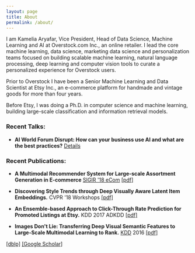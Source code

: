 ```yaml
---
layout: page
title: About
permalink: /about/
---
```


I am Kamelia Aryafar, Vice President, Head of Data Science, Machine Learning and AI at Overstock.com Inc., an online retailer. I lead the core machine learning, data science, marketing data science and personalization teams focused on building scalable machine learning, natural language processing, deep learning and computer vision tools to curate a personalized experience for Overstock users. 

Prior to Overstock I have been a Senior Machine Learning and Data Scientist at Etsy Inc., an e-commerce platform for handmade and vintage goods for more than four years.

Before Etsy, I was doing a Ph.D. in computer science and machine learning, building large-scale classification and information retrieval models. 

### Recent Talks:

- **AI World Forum Disrupt: How can your business use AI and what are the best practices?** [Details](https://www.worldforumdisrupt.com/ai-san-francisco-2018/speaker/kamelia-aryafar/)



### Recent Publications:

- **A Multimodal Recommender System for Large-scale Assortment Generation in E-commerce** 
[SIGIR '18 eCom](https://sigir-ecom.github.io/accepted-papers.html) [[pdf]](https://sigir-ecom.github.io/ecom18Papers/paper18.pdf)

- **Discovering Style Trends through Deep Visually Aware Latent Item Embeddings.** 
CVPR '18  Workshops  [[pdf]](http://openaccess.thecvf.com/content_cvpr_2018_workshops/papers/w36/Iqbal_Discovering_Style_Trends_CVPR_2018_paper.pdf)

- **An Ensemble-based Approach to Click-Through Rate Prediction for Promoted Listings at Etsy.**
KDD 2017 ADKDD [[pdf]](https://arxiv.org/pdf/1711.01377.pdf)

- **Images Don't Lie: Transferring Deep Visual Semantic Features to Large-Scale Multimodal Learning to Rank.**
[KDD](http://www.kdd.org/kdd2016/) 2016 [[pdf]](http://www.kdd.org/kdd2016/papers/files/adp0804-lynchA.pdf)

[[dblp]](https://dblp.org/pers/hd/a/Aryafar:Kamelia) [[Google Scholar]](https://scholar.google.com/citations?user=whu7X_kAAAAJ&hl=en&oi=ao)


